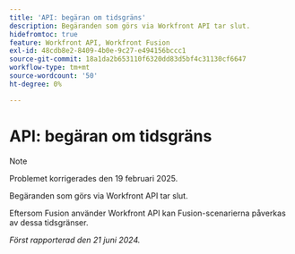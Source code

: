 ```yaml
---
title: 'API: begäran om tidsgräns'
description: Begäranden som görs via Workfront API tar slut.
hidefromtoc: true
feature: Workfront API, Workfront Fusion
exl-id: 48cdb8e2-8409-4b0e-9c27-e494156bccc1
source-git-commit: 18a1da2b653110f6320dd83d5bf4c31130cf6647
workflow-type: tm+mt
source-wordcount: '50'
ht-degree: 0%

---
```


# API: begäran om tidsgräns

>[!NOTE]
>
>Problemet korrigerades den 19 februari 2025.

Begäranden som görs via Workfront API tar slut.

Eftersom Fusion använder Workfront API kan Fusion-scenarierna påverkas av dessa tidsgränser.

_Först rapporterad den 21 juni 2024._
